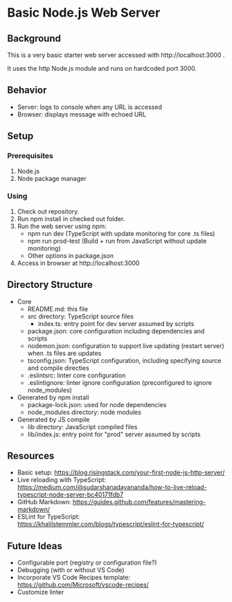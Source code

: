 # Basic Node.js Web Server
## Background
This is a very basic starter web server accessed with http://localhost:3000 .

It uses the http Node.js module and runs on hardcoded port 3000.

## Behavior
* Server: logs to console when any URL is accessed
* Browser: displays message with echoed URL

## Setup
### Prerequisites
1. Node.js
1. Node package manager 

### Using
1. Check out repository.
1. Run npm install in checked out folder.
1. Run the web server using npm:
    * npm run dev (TypeScript with update monitoring for core .ts files)
    * npm run prod-test (Build + run from JavaScript without update monitoring)
    * Other options in package.json 
1. Access in browser at http://localhost:3000

## Directory Structure
* Core
    * README.md: this file
    * src directory: TypeScript source files
        * index.ts: entry point for dev server assumed by scripts
    * package.json: core configuration including dependencies and scripts
    * nodemon.json: configuration to support live updating (restart server) when .ts files are updates
    * tsconfig.json: TypeScript configuration, including specifying source and compile directies
    * .eslintsrc: linter core configuration
    * .eslintignore: linter ignore configuration (preconfigured to ignore node_modules)
* Generated by npm install
    * package-lock.json: used for node dependencies
    * node_modules directory: node modules
* Generated by JS compile
    * lib directory: JavaScript compiled files
    * lib/index.js: entry point for "prod" server assumed by scripts 

## Resources
* Basic setup: https://blog.risingstack.com/your-first-node-js-http-server/
* Live reloading with TypeScript: https://medium.com/@sudarshanadayananda/how-to-live-reload-typescript-node-server-bc40171fdb7
* GitHub Markdown: https://guides.github.com/features/mastering-markdown/
* ESLint for TypeScript: https://khalilstemmler.com/blogs/typescript/eslint-for-typescript/

## Future Ideas
* Configurable port (registry or configuration file?)
* Debugging (with or without VS Code)
* Incorporate VS Code Recipes template: https://github.com/Microsoft/vscode-recipes/
* Customize linter